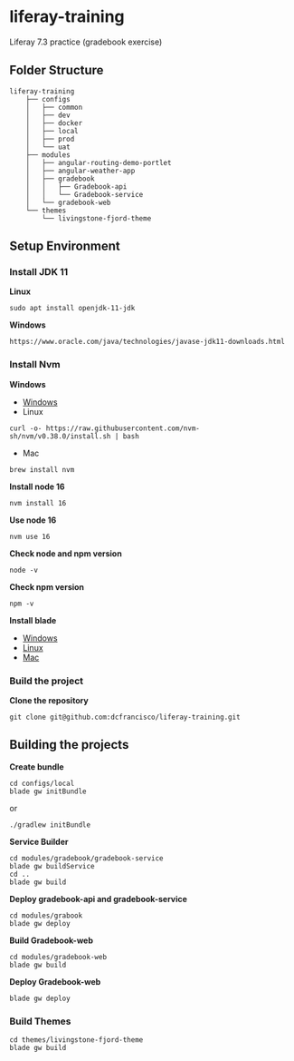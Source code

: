 # liferay-training
Liferay 7.3 practice (gradebook exercise)



## Folder Structure
```
liferay-training
    ├── configs
    │   ├── common
    │   ├── dev
    │   ├── docker
    │   ├── local
    │   ├── prod
    │   └── uat
    ├── modules
    │   ├── angular-routing-demo-portlet
    │   ├── angular-weather-app
    │   ├── gradebook
    │   │   ├── Gradebook-api 
    │   │   └── Gradebook-service 
    │   └── gradebook-web
    └── themes
        └── livingstone-fjord-theme
```

## Setup Environment

### Install JDK 11

__Linux__
```
sudo apt install openjdk-11-jdk
```
__Windows__
```
https://www.oracle.com/java/technologies/javase-jdk11-downloads.html
```

### Install Nvm

__Windows__

* [Windows](https://learn.microsoft.com/en-us/windows/dev-environment/javascript/nodejs-on-windows)
* Linux
```agsl
curl -o- https://raw.githubusercontent.com/nvm-sh/nvm/v0.38.0/install.sh | bash
```
* Mac
```
brew install nvm

```
__Install node 16__
```
nvm install 16  
```
__Use node 16__
```
nvm use 16
```
__Check node and npm version__
```
node -v

```
__Check npm version__
```
npm -v

```

__Install blade__

* [Windows](https://releases.liferay.com/tools/ide/3.9.8/LiferayWorkspace-202212271250-windows-installer.exe)
* [Linux](https://releases.liferay.com/tools/ide/3.9.8/LiferayWorkspace-202212271250-linux-x64-installer.run)
* [Mac](https://releases.liferay.com/tools/ide/3.9.8/LiferayWorkspace-202212271250-macosx-installer.dmg)

### Build the project

__Clone the repository__

```
git clone git@github.com:dcfrancisco/liferay-training.git
```

## Building the projects 
__Create bundle__

```
cd configs/local
blade gw initBundle
```
or
```
./gradlew initBundle
```

__Service Builder__

```
cd modules/gradebook/gradebook-service
blade gw buildService
cd ..
blade gw build
```
__Deploy gradebook-api and gradebook-service__
```
cd modules/grabook
blade gw deploy
```

__Build Gradebook-web__

```agsl
cd modules/gradebook-web
blade gw build
```
__Deploy Gradebook-web__

```
blade gw deploy
```

### Build Themes

```
cd themes/livingstone-fjord-theme
blade gw build
```





